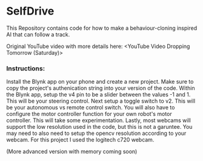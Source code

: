 # SelfDrive
This Repository contains code for how to make a behaviour-cloning inspired AI that can follow a track.

Original YouTube video with more details here: <YouTube Video Dropping Tomorrow (Saturday)>

### Instructions:
Install the Blynk app on your phone and create a new project. Make sure to copy the project's authenication string into your version of the code. Within the Blynk app, setup the v4 pin to be a slider between the values -1 and 1. This will be your steering control. Next setup a toggle switch to v2. This will be your autonomous vs remote control switch. You will also have to configure the motor controller function for your own robot's motor controller. This will take some experimentation. Lastly, most webcams will support the low resolution used in the code, but this is not a garuntee. You may need to also need to setup the opencv resolution according to your webcam. For this project I used the logitech c720 webcam.

(More advanced version with memory coming soon)
